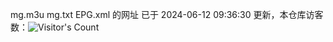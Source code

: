 mg.m3u  mg.txt  EPG.xml  的网址 已于 2024-06-12 09:36:30 更新，本仓库访客数：![Visitor's Count](https://profile-counter.glitch.me/pxiptv_TV/count.svg)
